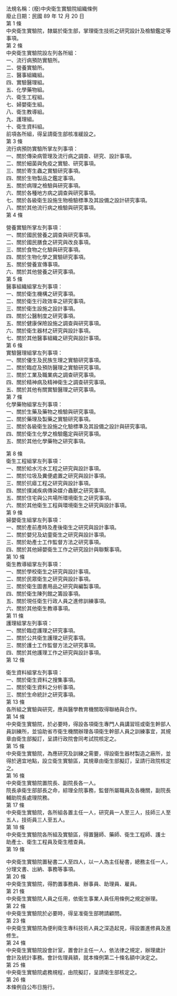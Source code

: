 法規名稱：(廢)中央衛生實驗院組織條例  
廢止日期：民國 89 年 12 月 20 日  
第 1 條  
中央衛生實驗院，隸屬於衛生部，掌理衛生技術之研究設計及檢驗鑑定等  
事項。  
第 2 條  
中央衛生實驗院設左列各所組：  
一、流行病預防實驗所。  
二、營養實驗所。  
三、醫事組織組。  
四、實驗醫理組。  
五、化學藥物組。  
六、衛生工程組。  
七、婦嬰衛生組。  
八、衛生教導組。  
九、護理組。  
十、衛生資料組。  
前項各所組，得呈請衛生部核准緩設之。  
第 3 條  
流行病預防實驗所掌左列事項：  
一、關於傳染病管理及流行病之調查、研究、設計事項。  
二、關於細菌與免疫之實驗、研究事項。  
三、關於寄生蟲之實驗研究事項。  
四、關於生物製品之鑑定事項。  
五、關於病理之檢驗與研究事項。  
六、關於各種地方病之調查與研究事項。  
七、關於各級衛生設施生物檢驗標準及其設備之設計研究事項。  
八、關於其他流行病之檢驗與研究事項。  
第 4 條  


營養實驗所掌左列事項：  
一、關於國民營養之調查與研究事項。  
二、關於國民膳食之研究與改良事項。  
三、關於食物之化驗與研究事項。  
四、關於生物化學之實驗研究事項。  
五、關於營養宣傳事項。  
六、關於其他營養之研究事項。  
第 5 條  
醫事組織組掌左列事項：  
一、關於衛生機構之研究事項。  
二、關於衛生行政效率之研究事項。  
三、關於衛生設施之設計事項。  
四、關於公醫制度之研究事項。  
五、關於健康保險設施之調查與研究事項。  
六、關於衛生器材之研究與設計事項。  
七、關於其他醫事組織之研究與設計事項。  
第 6 條  
實驗醫理組掌左列事項：  
一、關於優生及民族生理之實驗研究事項。  
二、關於臨症及預防醫理之實驗研究事項。  
三、關於工業及職業病之調查研究事項。  
四、關於精神病及精神衛生之調查研究事項。  
五、關於其他有關實驗醫理之研究事項。  
第 7 條  
化學藥物組掌左列事項：  
一、關於生藥及藥物之檢驗與研究事項。  
二、關於藥理及製藥之實驗研究事項。  
三、關於各級衛生設施之化驗標準及其設備之設計與研究事項。  
四、關於衛生化學之檢驗鑑定與研究事項。  
五、關於其他化學藥物之研究事項。  


第 8 條  
衛生工程組掌左列事項：  
一、關於給水污水工程之研究與設計事項。  
二、關於垃圾及糞便處置之研究與設計事項。  
三、關於抗瘧工程之研究與設計事項。  
四、關於撲滅疾病傳染媒介蟲獸之研究事項。  
五、關於住宅與公共場所環境衛生之研究事項。  
六、關於其他衛生工程與環境衛生之研究與設計事項。  
第 9 條  
婦嬰衛生組掌左列事項：  
一、關於產前產時及產後衛生之研究與設計事項。  
二、關於嬰兒及幼童衛生之研究與設計事項。  
三、關於助產士工作監督方法之研究事項。  
四、關於其他婦嬰衛生工作之研究設計與聯繫事項。  
第 10 條  
衛生教導組掌左列事項：  
一、關於學校衛生之研究與設計事項。  
二、關於民眾衛生之研究與設計事項。  
三、關於衛生圖書用品之研究與編製事項。  
四、關於衛生陳列館之籌設事項。  
五、關於現任衛生行政人員之進修訓練事項。  
六、關於其他衛生教導事項。  
第 11 條  
護理組掌左列事項：  
一、關於臨症護理之研究事項。  
二、關於公共衛生護理之研究事項。  
三、關於護士工作監督方法之研究事項。  
四、關於其他護理工作之研究與設計事項。  
第 12 條  


衛生資料組掌左列事項：  
一、關於衛生資料之搜集事項。  
二、關於衛生資料之分析事項。  
三、關於生命統計之研究事項。  
第 13 條  
各所組之實驗與研究，應與醫學教育機關取得聯絡與合作。  
第 14 條  
中央衛生實驗院，於必要時，得設各項衛生專門人員講習班或衛生幹部人  
員訓練所，並協助省市衛生機關辦理各項衛生幹部人員之訓練事宜，其規  
章由衛生部擬訂，呈請行政院會同考試院核定之。  
第 15 條  
中央衛生實驗院，為應研究及訓練之需要，得設衛生器材製造之廠所，並  
得於適宜地點，設立衛生實驗區，其規章由衛生部擬訂，呈請行政院核定  
之。  
第 16 條  
中央衛生實驗院置院長、副院長各一人。  
院長承衛生部部長之命，綜理全院事務，監督所屬職員及各機關，副院長  
輔助院長處理院務。  
第 17 條  
中央衛生實驗院，各所組各置主任一人，研究員一人至三人，技師三人至  
五人，技術員三人至五人。  
第 18 條  
中央衛生實驗院各所組及實驗區，得置醫師、藥師、衛生工程師、護士  
助產士、衛生工程員及衛生稽查員。  
第 19 條  


中央衛生實驗院置秘書二人至四人，以一人為主任秘書，總務主任一人，  
分理文書、出納、事務等事項。  
第 20 條  
中央衛生實驗院，得酌置事務員、辦事員、助理員、雇員。  
第 21 條  
中央衛生實驗院人員之任用，依衛生事業人員任用條例之規定辦理。  
第 22 條  
中央衛生實驗院於必要時，得呈准衛生部聘請顧問。  
第 23 條  
中央衛生實驗院為便利衛生專科技術人員之深造起見，得設置進修員及進  
修生。  
第 24 條  
中央衛生實驗院設會計室，置會計主任一人，依法律之規定，辦理歲計  
會計及統計事務。會計佐理員額，就本條例第二十條名額中決定之。  
第 25 條  
中央衛生實驗院處務規程，由院擬訂，呈請衛生部核定之。  
第 26 條  
本條例自公布日施行。  


